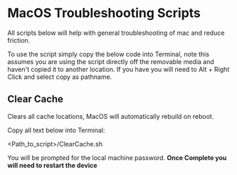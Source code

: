# MacOS Troubleshooting Scripts

All scripts below will help with general troubleshooting of mac and reduce friction. 

To use the script simply copy the below code into Terminal, note this assumes you are using the script directly off the removable media and haven't copied it to another location. If you have you will need to Alt + Right Click and select copy as pathname.

## Clear Cache

Clears all cache locations, MacOS will automatically rebuild on reboot.

Copy all text below into Terminal:

<Path_to_script>/ClearCache.sh

You will be prompted for the local machine password.
**Once Complete you will need to restart the device**
